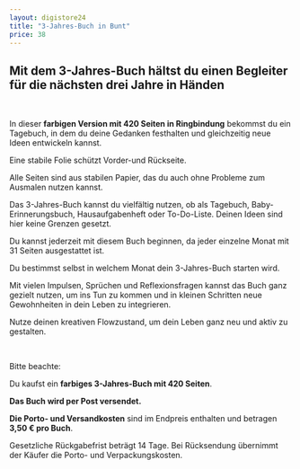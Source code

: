 ```yaml
---
layout: digistore24
title: "3-Jahres-Buch in Bunt"
price: 38
---
```

<h2>Mit dem 3-Jahres-Buch h&#xE4;ltst du einen Begleiter f&#xFC;r die n&#xE4;chsten drei Jahre in H&#xE4;nden</h2>
<p>&#xA0;</p>
<p>In dieser <strong>farbigen Version mit 420 Seiten in Ringbindung</strong> bekommst du ein Tagebuch, in dem du deine Gedanken festhalten und gleichzeitig neue Ideen entwickeln kannst.</p>
<p>Eine stabile Folie sch&#xFC;tzt Vorder-und R&#xFC;ckseite.</p>
<p>Alle Seiten sind aus stabilen Papier, das du auch ohne Probleme zum Ausmalen nutzen kannst.</p>
<p>Das 3-Jahres-Buch kannst du vielf&#xE4;ltig nutzen, ob als Tagebuch, Baby-Erinnerungsbuch, Hausaufgabenheft oder To-Do-Liste. Deinen Ideen sind hier keine Grenzen gesetzt.</p>
<p>Du kannst jederzeit mit diesem Buch beginnen, da jeder einzelne Monat mit 31 Seiten ausgestattet ist.</p>
<p>Du bestimmst selbst in welchem Monat dein 3-Jahres-Buch starten wird.</p>
<p>Mit vielen Impulsen, Spr&#xFC;chen und Reflexionsfragen kannst das Buch ganz gezielt nutzen, um ins Tun zu kommen und in kleinen Schritten neue Gewohnheiten in dein Leben zu integrieren.</p>
<p>Nutze deinen kreativen Flowzustand, um dein Leben ganz neu und aktiv zu gestalten.</p>
<p>&#xA0;</p>
<p>Bitte beachte:</p>
<p>Du kaufst ein <strong>farbiges 3-Jahres-Buch mit 420 Seiten</strong>.</p>
<p><strong>Das Buch wird per Post versendet.</strong></p>
<p><strong>Die Porto- und Versandkosten</strong> sind im Endpreis enthalten und betragen <strong>3,50 &#x20AC; pro Buch</strong>.</p>
<p>Gesetzliche R&#xFC;ckgabefrist betr&#xE4;gt 14 Tage. Bei R&#xFC;cksendung &#xFC;bernimmt der K&#xE4;ufer die Porto- und Verpackungskosten.</p>